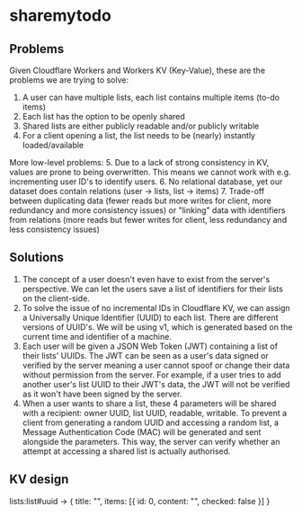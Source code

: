 # sharemytodo

## Problems

Given Cloudflare Workers and Workers KV (Key-Value), these are the problems we are trying to solve:
1. A user can have multiple lists, each list contains multiple items (to-do items)
2. Each list has the option to be openly shared
3. Shared lists are either publicly readable and/or publicly writable
4. For a client opening a list, the list needs to be (nearly) instantly loaded/available

More low-level problems:
5. Due to a lack of strong consistency in KV, values are prone to being overwritten. This means we cannot work with e.g. incrementing user ID's to identify users.
6. No relational database, yet our dataset does contain relations (user -> lists, list -> items)
7. Trade-off between duplicating data (fewer reads but more writes for client, more redundancy and more consistency issues) or "linking" data with identifiers from relations (more reads but fewer writes for client, less redundancy and less consistency issues)

## Solutions

1. The concept of a user doesn't even have to exist from the server's perspective. We can let the users save a list of identifiers for their lists on the client-side.
2. To solve the issue of no incremental IDs in Cloudflare KV, we can assign a Universally Unique Identifier (UUID) to each list. There are different versions of UUID's. We will be using v1, which is generated based on the current time and identifier of a machine.
3. Each user will be given a JSON Web Token (JWT) containing a list of their lists' UUIDs. The JWT can be seen as a user's data signed or verified by the server meaning a user cannot spoof or change their data without permission from the server. For example, if a user tries to add another user's list UUID to their JWT's data, the JWT will not be verified as it won't have been signed by the server.
4. When a user wants to share a list, these 4 parameters will be shared with a recipient: owner UUID, list UUID, readable, writable. To prevent a client from generating a random UUID and accessing a random list, a Message Authentication Code (MAC) will be generated and sent alongside the parameters. This way, the server can verify whether an attempt at accessing a shared list is actually authorised.

## KV design

lists:list#uuid -> { title: "", items: [{ id: 0, content: "", checked: false }] }
